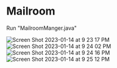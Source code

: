 # Mailroom
Run "MailroomManger.java"

![Screen Shot 2023-01-14 at 9 23 17 PM](https://user-images.githubusercontent.com/107897025/212519787-80dfce63-4fa9-41ca-b7b6-d1ed9ab5ffdd.png)
![Screen Shot 2023-01-14 at 9 24 02 PM](https://user-images.githubusercontent.com/107897025/212519790-fab4a9d6-acb9-41a1-8d0d-b33650d52865.png)
![Screen Shot 2023-01-14 at 9 24 16 PM](https://user-images.githubusercontent.com/107897025/212519792-e2085869-9f8d-41b0-bfcc-e9d623e83419.png)
![Screen Shot 2023-01-14 at 9 25 12 PM](https://user-images.githubusercontent.com/107897025/212519794-417abc24-78a9-47eb-984e-8c6a8216aef5.png)
